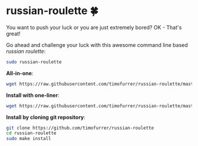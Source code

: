 # russian-roulette :four_leaf_clover:

You want to push your luck or you are just extremely bored? OK - That's great!

Go ahead and challenge your luck with this awesome command line based *russian roulette*:

```bash
sudo russian-roulette
```


**All-in-one**:

```bash
wget https://raw.githubusercontent.com/timofurrer/russian-roulette/master/russian-roulette -O - | sudo bash
```


**Install with one-liner**:

```bash
wget https://raw.githubusercontent.com/timofurrer/russian-roulette/master/install.sh -O - | sudo bash
```


**Install by cloning git repository**:

```bash
git clone https://github.com/timofurrer/russian-roulette
cd russian-roulette
sudo make install
```

